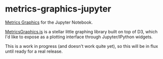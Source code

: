 # metrics-graphics-jupyter
[Metrics Graphics](http://metricsgraphicsjs.org/) for the Jupyter Notebook.

[MetricsGraphics.js](http://metricsgraphicsjs.org/) is a stellar little graphing library built on top of D3, which I'd like to expose as a plotting interface through Jupyter/IPython widgets.

This is a work in progress (and doesn't work quite yet), so this will be in flux until ready for a real release.
